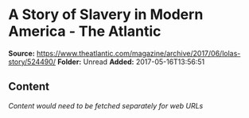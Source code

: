 # A Story of Slavery in Modern America - The Atlantic

**Source:** https://www.theatlantic.com/magazine/archive/2017/06/lolas-story/524490/
**Folder:** Unread
**Added:** 2017-05-16T13:56:51




## Content
*Content would need to be fetched separately for web URLs*
